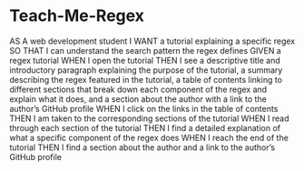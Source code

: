 # Teach-Me-Regex
AS A web development student
I WANT a tutorial explaining a specific regex
SO THAT I can understand the search pattern the regex defines
GIVEN a regex tutorial
WHEN I open the tutorial
THEN I see a descriptive title and introductory paragraph explaining the purpose of the tutorial, a summary describing the regex featured in the tutorial, a table of contents linking to different sections that break down each component of the regex and explain what it does, and a section about the author with a link to the author’s GitHub profile
WHEN I click on the links in the table of contents
THEN I am taken to the corresponding sections of the tutorial
WHEN I read through each section of the tutorial
THEN I find a detailed explanation of what a specific component of the regex does
WHEN I reach the end of the tutorial
THEN I find a section about the author and a link to the author’s GitHub profile
<script src="https://gist.github.com/KyleSunday/e7bde41e32eaf723078f6a9a3ee2c39e.js"></script>
